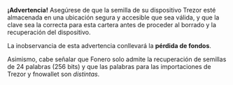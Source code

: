 **¡Advertencia!** Asegúrese de que la semilla de su dispositivo Trezor esté almacenada en una
ubicación segura y accesible que sea válida, y que la clave sea la correcta
para esta cartera antes de proceder al borrado y la recuperación del dispositivo.

La inobservancia de esta advertencia conllevará la **pérdida de fondos**.

Asimismo, cabe señalar que Fonero solo admite la recuperación de semillas
de 24 palabras (256 bits) y que las palabras para las importaciones de Trezor y fnowallet son *distintas*.
